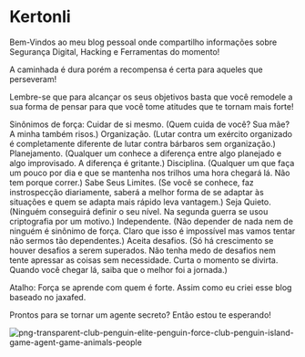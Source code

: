 # Kertonli

Bem-Vindos ao meu blog pessoal onde compartilho informações sobre Segurança Digital, Hacking e Ferramentas do momento!

A caminhada é dura porém a recompensa é certa para aqueles que perseveram!

Lembre-se que para alcançar os seus objetivos basta que você remodele a sua forma de pensar para que você tome atitudes que te tornam mais forte!

Sinônimos de força:
Cuidar de si mesmo. (Quem cuida de você? Sua mãe? A minha também risos.)
Organização. (Lutar contra um exército organizado é completamente diferente de lutar contra bárbaros sem organização.)
Planejamento. (Qualquer um conhece a diferença entre algo planejado e algo improvisado. A diferença é gritante.)
Disciplina. (Qualquer um que faça um pouco por dia e que se mantenha nos trilhos uma hora chegará lá. Não tem porque correr.)
Sabe Seus Limites. (Se você se conhece, faz instrospecção diariamente, saberá a melhor forma de se adaptar às situações e quem se adapta mais rápido leva vantagem.)
Seja Quieto. (Ninguém conseguirá definir o seu nível. Na segunda guerra se usou criptografia por um motivo.)
Independente. (Não depender de nada nem de ninguém é sinônimo de força. Claro que isso é impossível mas vamos tentar não sermos tão dependentes.)
Aceita desafios. (Só há crescimento se houver desafios a serem superados. Não tenha medo de desafios nem tente apressar as coisas sem necessidade. Curta o momento se divirta. Quando você chegar lá, saiba que o melhor foi a jornada.)

Atalho: Força se aprende com quem é forte. Assim como eu criei esse blog baseado no jaxafed.

Prontos para se tornar um agente secreto? Então estou te esperando!

![png-transparent-club-penguin-elite-penguin-force-club-penguin-island-game-agent-game-animals-people](https://github.com/user-attachments/assets/7bd3063f-44bc-4cac-9a1c-a8fb78567610)
